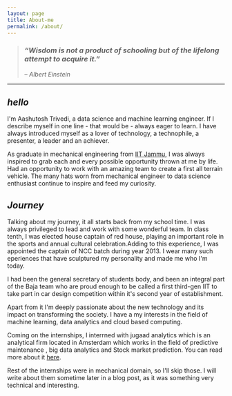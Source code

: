 ```yaml
---
layout: page
title: About-me
permalink: /about/
---
```

<!-- ![alt text](images/author.jpg) -->


> ### *“Wisdom is not a product of schooling but of the lifelong attempt to acquire it.”*
> *– Albert Einstein*
---

## *hello*

I'm Aashutosh Trivedi, a data science and machine learning engineer.
If I describe myself in one line - that would be - always eager to learn. I have always introduced myself as a lover of technology, a technophile, a presenter, a leader and an achiever.

As graduate in mechanical engineering from [IIT Jammu](iitjammu.ac.in), I was always inspired to grab each and every possible opportunity thrown at me by life. Had an opportunity to work with an amazing team to create a first all terrain vehicle.  The many hats worn from mechanical engineer to data science enthusiast continue to inspire and feed my curiosity.

## *Journey*

Talking about my journey, it all starts back from my school time. I was always privileged to lead and work with some wonderful team. In class tenth, I was elected house captain of red house, playing an important role in the sports and annual cultural celebration.Adding to this experience, I was appointed the captain of NCC batch during year 2013. I wear many such eperiences that have sculptured my personality and made me who I'm today.

I had been the general secretary of students body, and been an integral part of the Baja team who are proud enough to be called a first third-gen IIT to take part in car design competition within it's second year of establishment.

Apart from it I'm deeply passionate about the new technology and its impact on transforming the society. I have a my interests in the field of machine learning, data analytics and cloud based computing.

Coming on the internships, I interrned with jugaad analytics which is an analytical firm located in Amsterdam which works in the field of predictive maintenance , big data analytics and Stock market prediction. You can read more about it [here](/jugaad).


Rest of the internships were in mechanical domain, so I'll skip those. I will write about them sometime later in a blog post, as it was something very technical and interesting.
